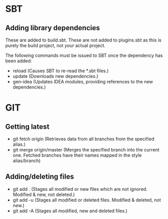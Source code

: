 # SBT

## Adding library dependencies
These are added to build.sbt. These are not added to plugins.sbt as this is purely the build project, not *your* actual project.

The following commands must be issued to SBT once the dependency has been added:
- reload (Causes SBT to re-read the *.sbt files.)
- update (Downloads new dependencies.)
- gen-idea (Updates IDEA modules, providing references to the new dependencies.)

# GIT

## Getting latest

- git fetch origin (Retrieves data from all branches from the specified alias.)
- git merge origin/master (Merges the specified branch into the current one. Fetched branches have their names mapped in the style alias/branch)

## Adding/deleting files

- git add . (Stages all modified or new files which are not ignored. Modified & new, not deleted.)
- git add -u (Stages all modified or deleted files. Modified & deleted, not new.)
- git add -A (Stages all modified, new and deleted files.)
